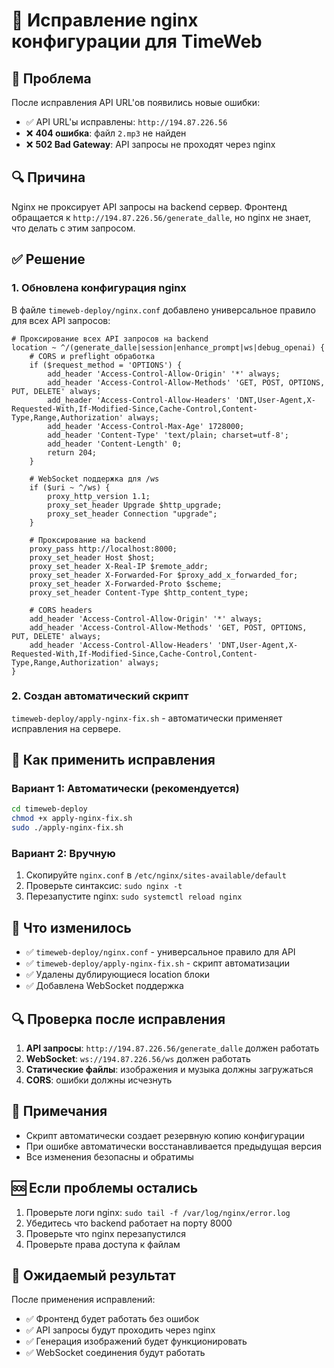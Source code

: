 # 🔧 Исправление nginx конфигурации для TimeWeb

## 🚨 Проблема
После исправления API URL'ов появились новые ошибки:
- ✅ API URL'ы исправлены: `http://194.87.226.56`
- ❌ **404 ошибка**: файл `2.mp3` не найден
- ❌ **502 Bad Gateway**: API запросы не проходят через nginx

## 🔍 Причина
Nginx не проксирует API запросы на backend сервер. Фронтенд обращается к `http://194.87.226.56/generate_dalle`, но nginx не знает, что делать с этим запросом.

## ✅ Решение

### 1. Обновлена конфигурация nginx
В файле `timeweb-deploy/nginx.conf` добавлено универсальное правило для всех API запросов:

```nginx
# Проксирование всех API запросов на backend
location ~ ^/(generate_dalle|session|enhance_prompt|ws|debug_openai) {
    # CORS и preflight обработка
    if ($request_method = 'OPTIONS') {
        add_header 'Access-Control-Allow-Origin' '*' always;
        add_header 'Access-Control-Allow-Methods' 'GET, POST, OPTIONS, PUT, DELETE' always;
        add_header 'Access-Control-Allow-Headers' 'DNT,User-Agent,X-Requested-With,If-Modified-Since,Cache-Control,Content-Type,Range,Authorization' always;
        add_header 'Access-Control-Max-Age' 1728000;
        add_header 'Content-Type' 'text/plain; charset=utf-8';
        add_header 'Content-Length' 0;
        return 204;
    }
    
    # WebSocket поддержка для /ws
    if ($uri ~ ^/ws) {
        proxy_http_version 1.1;
        proxy_set_header Upgrade $http_upgrade;
        proxy_set_header Connection "upgrade";
    }
    
    # Проксирование на backend
    proxy_pass http://localhost:8000;
    proxy_set_header Host $host;
    proxy_set_header X-Real-IP $remote_addr;
    proxy_set_header X-Forwarded-For $proxy_add_x_forwarded_for;
    proxy_set_header X-Forwarded-Proto $scheme;
    proxy_set_header Content-Type $http_content_type;

    # CORS headers
    add_header 'Access-Control-Allow-Origin' '*' always;
    add_header 'Access-Control-Allow-Methods' 'GET, POST, OPTIONS, PUT, DELETE' always;
    add_header 'Access-Control-Allow-Headers' 'DNT,User-Agent,X-Requested-With,If-Modified-Since,Cache-Control,Content-Type,Range,Authorization' always;
}
```

### 2. Создан автоматический скрипт
`timeweb-deploy/apply-nginx-fix.sh` - автоматически применяет исправления на сервере.

## 🚀 Как применить исправления

### Вариант 1: Автоматически (рекомендуется)
```bash
cd timeweb-deploy
chmod +x apply-nginx-fix.sh
sudo ./apply-nginx-fix.sh
```

### Вариант 2: Вручную
1. Скопируйте `nginx.conf` в `/etc/nginx/sites-available/default`
2. Проверьте синтаксис: `sudo nginx -t`
3. Перезапустите nginx: `sudo systemctl reload nginx`

## 📁 Что изменилось
- ✅ `timeweb-deploy/nginx.conf` - универсальное правило для API
- ✅ `timeweb-deploy/apply-nginx-fix.sh` - скрипт автоматизации
- ✅ Удалены дублирующиеся location блоки
- ✅ Добавлена WebSocket поддержка

## 🔍 Проверка после исправления
1. **API запросы**: `http://194.87.226.56/generate_dalle` должен работать
2. **WebSocket**: `ws://194.87.226.56/ws` должен работать
3. **Статические файлы**: изображения и музыка должны загружаться
4. **CORS**: ошибки должны исчезнуть

## 📝 Примечания
- Скрипт автоматически создает резервную копию конфигурации
- При ошибке автоматически восстанавливается предыдущая версия
- Все изменения безопасны и обратимы

## 🆘 Если проблемы остались
1. Проверьте логи nginx: `sudo tail -f /var/log/nginx/error.log`
2. Убедитесь что backend работает на порту 8000
3. Проверьте что nginx перезапустился
4. Проверьте права доступа к файлам

## 🎯 Ожидаемый результат
После применения исправлений:
- ✅ Фронтенд будет работать без ошибок
- ✅ API запросы будут проходить через nginx
- ✅ Генерация изображений будет функционировать
- ✅ WebSocket соединения будут работать 
